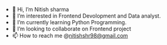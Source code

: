 - 👋 Hi, I’m Nitish sharma
- 👀 I’m interested in Frontend Devolopment and Data analyst.
- 🌱 I’m currently learning Python Programming.
- 💞️ I’m looking to collaborate on Frontend project
- 📫 How to reach me @nitishshr98@gmail.com

<!---
Nitishshr98/Nitishshr98 is a ✨ special ✨ repository because its `README.md` (this file) appears on your GitHub profile.
You can click the Preview link to take a look at your changes.
--->
